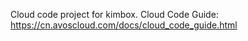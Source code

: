 Cloud code project for kimbox. Cloud Code Guide: https://cn.avoscloud.com/docs/cloud_code_guide.html